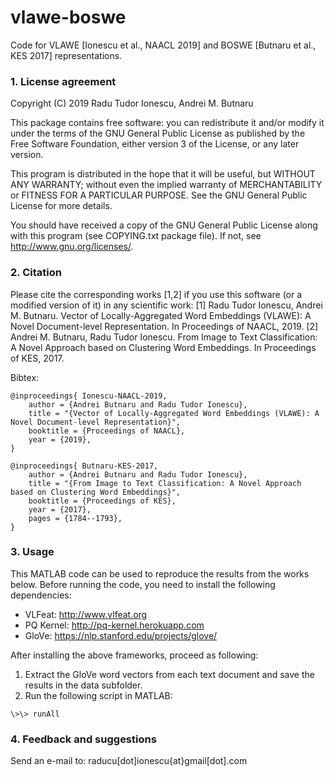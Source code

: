 # vlawe-boswe
Code for VLAWE [Ionescu et al., NAACL 2019] and BOSWE [Butnaru et al., KES 2017] representations.

### 1. License agreement

Copyright (C) 2019  Radu Tudor Ionescu, Andrei M. Butnaru
 
 This package contains free software: you can redistribute it and/or modify it under
 the terms of the GNU General Public License as published by the Free Software
 Foundation, either version 3 of the License, or any later version.
 
 This program is distributed in the hope that it will be useful, but WITHOUT ANY
 WARRANTY; without even the implied warranty of MERCHANTABILITY or FITNESS FOR A
 PARTICULAR PURPOSE.  See the GNU General Public License for more details.
 
 You should have received a copy of the GNU General Public License along with this
 program (see COPYING.txt package file). If not, see <http://www.gnu.org/licenses/>.
 
### 2. Citation

Please cite the corresponding works [1,2] if you use this software (or a modified version of it) in any scientific
 work:
[1] Radu Tudor Ionescu, Andrei M. Butnaru. Vector of Locally-Aggregated Word Embeddings (VLAWE): A Novel Document-level Representation. In Proceedings of NAACL, 2019.
[2] Andrei M. Butnaru, Radu Tudor Ionescu. From Image to Text Classification: A Novel Approach based on Clustering Word Embeddings. In Proceedings of KES, 2017.

Bibtex:
```
@inproceedings{ Ionescu-NAACL-2019,
	author = {Andrei Butnaru and Radu Tudor Ionescu},
	title = "{Vector of Locally-Aggregated Word Embeddings (VLAWE): A Novel Document-level Representation}",
	booktitle = {Proceedings of NAACL},
	year = {2019},
}

@inproceedings{ Butnaru-KES-2017,
	author = {Andrei Butnaru and Radu Tudor Ionescu},
	title = "{From Image to Text Classification: A Novel Approach based on Clustering Word Embeddings}",
	booktitle = {Proceedings of KES},
	year = {2017},
	pages = {1784--1793},
}
```

### 3. Usage

This MATLAB code can be used to reproduce the results from the works below. Before running the code, you need to install the following dependencies:
- VLFeat: http://www.vlfeat.org
- PQ Kernel: http://pq-kernel.herokuapp.com
- GloVe: https://nlp.stanford.edu/projects/glove/

After installing the above frameworks, proceed as following:
1. Extract the GloVe word vectors from each text document and save the results in the data subfolder.
2. Run the following script in MATLAB:
```
\>\> runAll
```

### 4. Feedback and suggestions
 
Send an e-mail to: raducu[dot]ionescu{at}gmail[dot].com
